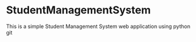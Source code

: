 # StudentManagementSystem
This is a simple Student Management System web application using python
git
